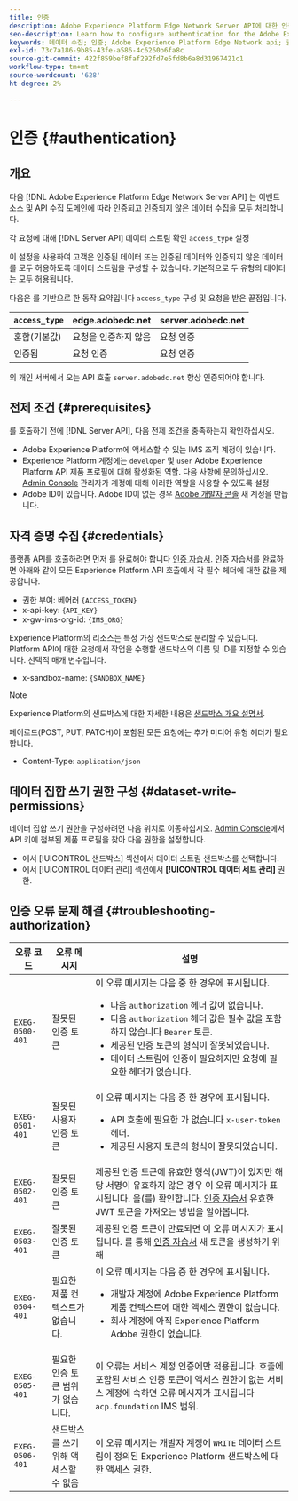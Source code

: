 ```yaml
---
title: 인증
description: Adobe Experience Platform Edge Network Server API에 대한 인증을 구성하는 방법 알아보기
seo-description: Learn how to configure authentication for the Adobe Experience Platform Edge Network Server API
keywords: 데이터 수집; 인증; Adobe Experience Platform Edge Network api; 권한
exl-id: 73c7a186-9b85-43fe-a586-4c6260b6fa8c
source-git-commit: 422f859bef8faf292fd7e5fd8b6a8d31967421c1
workflow-type: tm+mt
source-wordcount: '628'
ht-degree: 2%

---
```


# 인증 {#authentication}

## 개요

다음 [!DNL Adobe Experience Platform Edge Network Server API] 는 이벤트 소스 및 API 수집 도메인에 따라 인증되고 인증되지 않은 데이터 수집을 모두 처리합니다.

각 요청에 대해 [!DNL Server API] 데이터 스트림 확인 `access_type` 설정

이 설정을 사용하여 고객은 인증된 데이터 또는 인증된 데이터와 인증되지 않은 데이터를 모두 허용하도록 데이터 스트림을 구성할 수 있습니다. 기본적으로 두 유형의 데이터는 모두 허용됩니다.

다음은 를 기반으로 한 동작 요약입니다 `access_type` 구성 및 요청을 받은 끝점입니다.

| `access_type` | edge.adobedc.net | server.adobedc.net |
|-----------------|-------------------------------|-----------------------|
| 혼합(기본값) | 요청을 인증하지 않음 | 요청 인증 |
| 인증됨 | 요청 인증 | 요청 인증 |

의 개인 서버에서 오는 API 호출 `server.adobedc.net` 항상 인증되어야 합니다.

## 전제 조건 {#prerequisites}

를 호출하기 전에 [!DNL Server API], 다음 전제 조건을 충족하는지 확인하십시오.

* Adobe Experience Platform에 액세스할 수 있는 IMS 조직 계정이 있습니다.
* Experience Platform 계정에는 `developer` 및 `user` Adobe Experience Platform API 제품 프로필에 대해 활성화된 역할. 다음 사항에 문의하십시오. [Admin Console](../access-control/home.md) 관리자가 계정에 대해 이러한 역할을 사용할 수 있도록 설정
* Adobe ID이 있습니다. Adobe ID이 없는 경우 [Adobe 개발자 콘솔](https://developer.adobe.com/console) 새 계정을 만듭니다.

## 자격 증명 수집 {#credentials}

플랫폼 API를 호출하려면 먼저 를 완료해야 합니다 [인증 자습서](../landing/api-authentication.md). 인증 자습서를 완료하면 아래와 같이 모든 Experience Platform API 호출에서 각 필수 헤더에 대한 값을 제공합니다.

* 권한 부여: 베어러 `{ACCESS_TOKEN}`
* x-api-key: `{API_KEY}`
* x-gw-ims-org-id: `{IMS_ORG}`

Experience Platform의 리소스는 특정 가상 샌드박스로 분리할 수 있습니다. Platform API에 대한 요청에서 작업을 수행할 샌드박스의 이름 및 ID를 지정할 수 있습니다. 선택적 매개 변수입니다.

* x-sandbox-name: `{SANDBOX_NAME}`

>[!NOTE]
>
>Experience Platform의 샌드박스에 대한 자세한 내용은 [샌드박스 개요 설명서](../sandboxes/home.md).

페이로드(POST, PUT, PATCH)이 포함된 모든 요청에는 추가 미디어 유형 헤더가 필요합니다.

* Content-Type: `application/json`

## 데이터 집합 쓰기 권한 구성 {#dataset-write-permissions}

데이터 집합 쓰기 권한을 구성하려면 다음 위치로 이동하십시오. [Admin Console](https://adminconsole.adobe.com)에서 API 키에 첨부된 제품 프로필을 찾아 다음 권한을 설정합니다.

* 에서 [!UICONTROL 샌드박스] 섹션에서 데이터 스트림 샌드박스를 선택합니다.
* 에서 [!UICONTROL 데이터 관리] 섹션에서 **[!UICONTROL 데이터 세트 관리]** 권한.

## 인증 오류 문제 해결 {#troubleshooting-authorization}

| 오류 코드 | 오류 메시지 | 설명 |
| --- | --- | --- |
| `EXEG-0500-401` | 잘못된 인증 토큰 | 이 오류 메시지는 다음 중 한 경우에 표시됩니다.  <ul><li>다음 `authorization` 헤더 값이 없습니다.</li><li>다음 `authorization` 헤더 값은 필수 값을 포함하지 않습니다 `Bearer` 토큰.</li><li>제공된 인증 토큰의 형식이 잘못되었습니다.</li><li>데이터 스트림에 인증이 필요하지만 요청에 필요한 헤더가 없습니다.</li></ul> |
| `EXEG-0501-401` | 잘못된 사용자 인증 토큰 | 이 오류 메시지는 다음 중 한 경우에 표시됩니다. <ul><li>API 호출에 필요한 가 없습니다 `x-user-token` 헤더.</li><li>제공된 사용자 토큰의 형식이 잘못되었습니다.</li></ul> |
| `EXEG-0502-401` | 잘못된 인증 토큰 | 제공된 인증 토큰에 유효한 형식(JWT)이 있지만 해당 서명이 유효하지 않은 경우 이 오류 메시지가 표시됩니다. 을(를) 확인합니다. [인증 자습서](../landing/api-authentication.md) 유효한 JWT 토큰을 가져오는 방법을 알아봅니다. |
| `EXEG-0503-401` | 잘못된 인증 토큰 | 제공된 인증 토큰이 만료되면 이 오류 메시지가 표시됩니다. 를 통해 [인증 자습서](../landing/api-authentication.md) 새 토큰을 생성하기 위해 |
| `EXEG-0504-401` | 필요한 제품 컨텍스트가 없습니다. | 이 오류 메시지는 다음 중 한 경우에 표시됩니다.  <ul><li>개발자 계정에 Adobe Experience Platform 제품 컨텍스트에 대한 액세스 권한이 없습니다.</li><li>회사 계정에 아직 Experience Platform Adobe 권한이 없습니다.</li></ul> |
| `EXEG-0505-401` | 필요한 인증 토큰 범위가 없습니다. | 이 오류는 서비스 계정 인증에만 적용됩니다. 호출에 포함된 서비스 인증 토큰이 액세스 권한이 없는 서비스 계정에 속하면 오류 메시지가 표시됩니다 `acp.foundation` IMS 범위. |
| `EXEG-0506-401` | 샌드박스를 쓰기 위해 액세스할 수 없음 | 이 오류 메시지는 개발자 계정에 `WRITE` 데이터 스트림이 정의된 Experience Platform 샌드박스에 대한 액세스 권한. |

